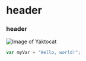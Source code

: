 # header
### header
![Image of Yaktocat](https://octodex.github.com/images/yaktocat.png)
``` javascript
var myVar = "Hello, world!";
```
